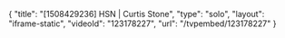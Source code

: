 {
    "title": "[1508429236] HSN | Curtis Stone",
    "type": "solo",
    "layout": "iframe-static",
    "videoId": "123178227",
    "url": "\/tvpembed\/123178227"
}